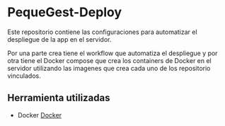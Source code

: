 # PequeGest-Deploy

Este repositorio contiene las configuraciones para automatizar el despliegue de la app en el servidor.

Por una parte crea tiene el workflow que automatiza el despliegue y por otra tiene el Docker compose que crea los containers de Docker en el servidor utilizando las imagenes que crea cada uno de los repositorio vinculados.

## Herramienta utilizadas
- Docker [Docker](https://icon2.cleanpng.com/20180802/apk/060b63ade17983b778877ddd17068696.webp)
